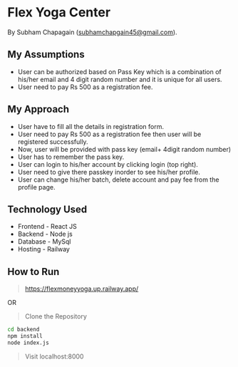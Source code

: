 # Flex Yoga Center
By Subham Chapagain (subhamchapgain45@gmail.com).

## My Assumptions
- User can be authorized based on Pass Key which is a combination of his/her email and 4 digit random number and it is unique for all users.
- User need to pay Rs 500 as a registration fee.

## My Approach
- User have to fill all the details in registration form.
- User need to pay Rs 500 as a registration fee then user will be registered successfully.
- Now, user will be provided with pass key (email+ 4digit random number)
- User has to remember the pass key.
- User can login to his/her account by clicking login (top right).
- User need to give there passkey inorder to see his/her profile.
- User can change his/her batch, delete account and pay fee from the profile page.

## Technology Used
- Frontend - React JS
- Backend - Node js
- Database - MySql
- Hosting - Railway

## How to Run

> https://flexmoneyyoga.up.railway.app/

OR

>Clone the Repository

```bash 
cd backend
npm install
node index.js 
```
> Visit localhost:8000 

